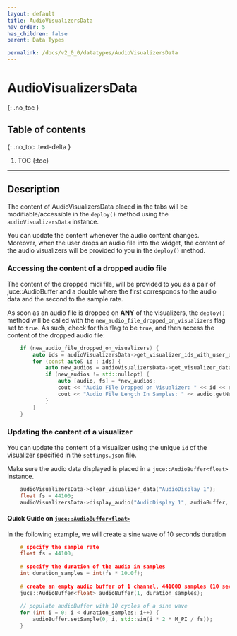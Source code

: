 ```yaml
---
layout: default
title: AudioVisualizersData
nav_order: 5
has_children: false
parent: Data Types

permalink: /docs/v2_0_0/datatypes/AudioVisualizersData
---
```


# AudioVisualizersData
{: .no_toc }

## Table of contents
{: .no_toc .text-delta }

1. TOC
{:toc}

---

## Description

The content of AudioVisualizersData placed in the tabs will be modifiable/accessible in the `deploy()` method using
the `audioVisualizersData` instance.

You can update the content whenever the audio content changes. Moreover, when the user drops an audio file into the
widget, the content of the audio visualizers will be provided to you in the `deploy()` method.

### Accessing the content of a dropped audio file
The content of the dropped midi file, will be provided to you as a pair of juce::AudioBuffer<float> and a double
where the first corresponds to the audio data and the second to the sample rate.

As soon as an audio file is dropped on **ANY** of the visualizers, the `deploy()` method will be called with the
`new_audio_file_dropped_on_visualizers` flag set to `true`. As such, check for this flag to be `true`, and then
access the content of the dropped audio file:

```c++
    if (new_audio_file_dropped_on_visualizers) {
        auto ids = audioVisualizersData->get_visualizer_ids_with_user_dropped_new_audio();
        for (const auto& id : ids) {
            auto new_audios = audioVisualizersData->get_visualizer_data(id);
            if (new_audios != std::nullopt) {
                auto [audio, fs] = *new_audios;
                cout << "Audio File Dropped on Visualizer: " << id << endl;
                cout << "Audio File Length In Samples: " << audio.getNumSamples() << endl;
            }
        }
    }
```

### Updating the content of a visualizer
You can update the content of a visualizer using the unique `id` of the visualizer specified in the `settings.json` file.

Make sure the audio data displayed is placed in a `juce::AudioBuffer<float>` instance. 

```c++
    audioVisualizersData->clear_visualizer_data("AudioDisplay 1");
    float fs = 44100;
    audioVisualizersData->display_audio("AudioDisplay 1", audioBuffer, 44100.0f);
```

#### Quick Guide on [`juce::AudioBuffer<float>`](https://docs.juce.com/master/classAudioBuffer.html)

In the following example, we will create a sine wave of 10 seconds duration

```c++
    # specify the sample rate
    float fs = 44100;
    
    # specify the duration of the audio in samples
    int duration_samples = int(fs * 10.0f);
    
    # create an empty audio buffer of 1 channel, 441000 samples (10 seconds) duration
    juce::AudioBuffer<float> audioBuffer(1, duration_samples);  
    
    // populate audioBuffer with 10 cycles of a sine wave
    for (int i = 0; i < duration_samples; i++) {
        audioBuffer.setSample(0, i, std::sin(i * 2 * M_PI / fs));
    }
```